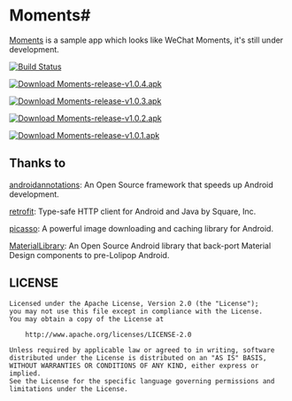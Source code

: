 # Moments#
[Moments](https://github.com/xdtianyu/Moments) is a sample app which looks like WeChat Moments, it's still under development.

[![Build Status](https://travis-ci.org/xdtianyu/Moments.svg?branch=master)](https://travis-ci.org/xdtianyu/Moments)

[![Download Moments-release-v1.0.4.apk](https://img.shields.io/github/downloads/xdtianyu/Moments/v1.0.4/total.svg)](https://github.com/xdtianyu/Moments/releases/download/v1.0.4/Moments-release-v1.0.4.apk)

[![Download Moments-release-v1.0.3.apk](https://img.shields.io/github/downloads/xdtianyu/Moments/v1.0.3/total.svg)](https://github.com/xdtianyu/Moments/releases/download/v1.0.3/Moments-release-v1.0.3.apk)

[![Download Moments-release-v1.0.2.apk](https://img.shields.io/github/downloads/xdtianyu/Moments/v1.0.2/total.svg)](https://github.com/xdtianyu/Moments/releases/download/v1.0.2/Moments-release-v1.0.2.apk)

[![Download Moments-release-v1.0.1.apk](https://img.shields.io/github/downloads/xdtianyu/Moments/v1.0.1/total.svg)](https://github.com/xdtianyu/Moments/releases/download/v1.0.1/Moments-release-v1.0.1.apk)

Thanks to
-------

[androidannotations](https://github.com/excilys/androidannotations): An Open Source framework that speeds up Android development.

[retrofit](https://github.com/square/retrofit): Type-safe HTTP client for Android and Java by Square, Inc.

[picasso](https://github.com/square/picasso): A powerful image downloading and caching library for Android.

[MaterialLibrary](https://github.com/rey5137/material): An Open Source Android library that back-port Material Design components to pre-Lolipop Android.

LICENSE
-------

```
Licensed under the Apache License, Version 2.0 (the "License");
you may not use this file except in compliance with the License.
You may obtain a copy of the License at

    http://www.apache.org/licenses/LICENSE-2.0

Unless required by applicable law or agreed to in writing, software
distributed under the License is distributed on an "AS IS" BASIS,
WITHOUT WARRANTIES OR CONDITIONS OF ANY KIND, either express or implied.
See the License for the specific language governing permissions and
limitations under the License.
```

